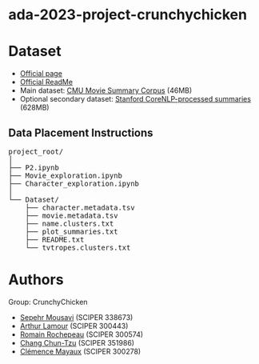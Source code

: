 # ada-2023-project-crunchychicken

# Dataset

- [Official page](https://www.cs.cmu.edu/~ark/personas/)
- [Official ReadMe](https://github.com/epfl-ada/ada-2023-project-crunchychicken/blob/main/cmu_readme.md)
- Main dataset: [CMU Movie Summary Corpus](https://www.cs.cmu.edu/~ark/personas/) (46MB)
- Optional secondary dataset: [Stanford CoreNLP-processed summaries](https://www.cs.cmu.edu/~ark/personas/data/corenlp_plot_summaries.tar) (628MB)

## Data Placement Instructions

<pre>
project_root/
│
├── P2.ipynb
├── Movie_exploration.ipynb
├── Character_exploration.ipynb
│
└── Dataset/
&nbsp;&nbsp;&nbsp;&nbsp;├── character.metadata.tsv
&nbsp;&nbsp;&nbsp;&nbsp;├── movie.metadata.tsv
&nbsp;&nbsp;&nbsp;&nbsp;├── name.clusters.txt
&nbsp;&nbsp;&nbsp;&nbsp;├── plot_summaries.txt
&nbsp;&nbsp;&nbsp;&nbsp;├── README.txt
&nbsp;&nbsp;&nbsp;&nbsp;└── tvtropes.clusters.txt
</pre>

# Authors
Group: CrunchyChicken
- [Sepehr Mousavi](mailto:sepehr.mousavi@epfl.ch) (SCIPER 338673)
- [Arthur Lamour](mailto:arthur.lamour@epfl.ch) (SCIPER 300443)
- [Romain Rochepeau](mailto:romain.rochepeau@epfl.ch) (SCIPER 300574)
- [Chang Chun-Tzu](mailto:chun-tzu.chang@epfl.ch) (SCIPER 351986)
- [Clémence Mayaux](mailto:clemence.mayaux@epfl.ch) (SCIPER 300278)
